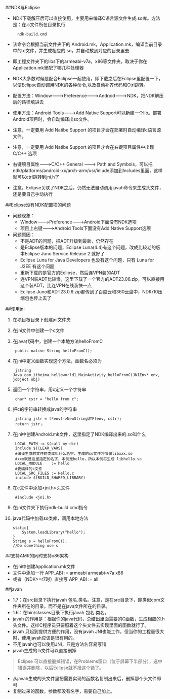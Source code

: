 ##NDK与Eclipse
* NDK下载解压后可以直接使用，主要用来编译C语言源文件生成.so库。方法是：在.c文件所在目录执行  
	
		ndk-build.cmd
* 该命令会根据当前文件夹下的 Android.mk，Application.mk，编译当前目录中的.c文件，并生成相应的.so，并自动放到对应的目录里去.
* 即工程文件夹下的libs下的armeabi-v7a，x86等文件夹，取决于你在Application.mk里配了哪几种处理器
* NDK大多数时候是配合Eclipse一起使用，即下载之后在Eclipse里配置一下，以便Eclipse自动调用NDK的各种命令,以及自动补齐代码和Ctrl跳转。
* 配置方法：Window--->Preference--->Android--->NDK，把NDK解压后的路径填进去
* 使用方法：Android Tools--->Add Native Support可以新建一个lib。部署Android项目时，会自动编译出so文件。
* 注意，一定要用 Add Natibe Support 的项目才会在部署时自动编译c语言源文件。
* 注意，一定要用 Add Natibe Support 的项目才会在右键项目属性中出现 C/C++ 选项
* 右键项目属性--->C/C++ General ---> Path and Symbols，可以把ndk/platforms/android-xx/arch-arm/usr/inlude添加到Includes里面，这样就可以ctrl跳转到jni.h了
* 注意，Eclipse关联了NDK之后，仍然无法自动调用javah命令来生成头文件，还是要自己手动执行

##Eclipse没有NDK配置项的问题
* 问题现象：  
  - Window--->Preference--->Android下面没有NDK选项
  - 项目上右键--->Android Tools下面没有Add Native Support选项  
* 问题原因：
  - 不是ADT的问题，把ADT升级到最新，仍然存在
  - 是Eclipse版本的问题，Eclipse Luna(4.4)有这个问题，改成比较老的版本Eclipse Juno Service Release 2 就好了
  - Eclipse Luna for Java Developers 也没有这个问题，只有 Luna for J2EE 有这个问题
  - 重新下载的是官方的Eclipse，然后连VPN装的ADT
  - 连VPN装ADT比较慢，这里下载了一个官方的ADT23.06.zip，可以直接用这个装ADT，比连VPN在线装快一点
  - Eclipse Juno和ADT23.0.6.zip都传到了百度云和360云盘中，NDKr10压缩包也传上去了


##使用jni
1. 在项目根目录下创建jni文件夹
2. 在jni文件中创建一个c文件
3. 在java代码中，创建一个本地方法helloFromC

		public native String helloFromC();
4. 在jni中定义函数实现这个方法，函数名必须为

		jstring Java_com_itheima_helloworld1_MainActivity_helloFromC(JNIEnv* env, jobject obj)
5. 返回一个字符串，用c定义一个字符串

		char* cstr = "hello from c";
6. 把c的字符串转换成java的字符串

		jstring jstr = (*env)->NewStringUTF(env, cstr);
		return jstr；
7. 在jni中创建Android.mk文件，这里指定了NDK编译出来的.so叫什么
	
		LOCAL_PATH := $(call my-dir)
	    include $(CLEAR_VARS)
		#编译生成的文件的类库叫什么名字，生成的so文件将叫做libxxx.so
		#xxx就是这里指定的名字，本例是hello，所以本例将生成 libhello.so
	    LOCAL_MODULE    := hello
	    #要编译的c文件
	    LOCAL_SRC_FILES := Hello.c
	    include $(BUILD_SHARED_LIBRARY)
8. 在c文件中添加<jni.h>头文件
	
		#include <jni.h>
9. 在jni文件夹下执行ndk-build.cmd指令
10. java代码中加载so类库，调用本地方法
	
		static{
			System.loadLibrary("hello");
		}
		String s = helloFromC();
		//Do something use s 

##支持AMR的同时支持x86架构
* 在jni中创建Application.mk文件
* 文件中添加一行 APP_ABI := armeabi armeabi-v7a x86
* 或者（NDK>=r7时）直接写 APP_ABI := all

##javah
* 1.7：在src目录下执行javah 包名.类名。注意，是在src目录下，即类似com文件夹所在的目录，而不是在java文件所在的目录。
* 1.6：在bin/classes目录下执行javah 包名.类名。
* javah 的作用是：根据你的java代码，总结出里面需要的C函数，生成相应的.h头文件。这样C程序员只要照着这个头文件去实现里面的函数就行了。
* javah 只起到提供方便的作用，没有javah JNI也能工作。但当你的工程量很大时，使用javah应该是很有用的。
* 不用javah也可以使用JNI，只是方法名容易写错
* javah生成的.h文件可以直接删掉
>Eclipse 可以直接删掉错误，在Problems窗口（位于屏幕下半部分），选中错误并删除，以后Eclipse就不报这个错了。 

* 从javah生成的头文件里把需要实现的函数名复制出来后，删掉那个头文件即可
* 复制过来的函数，参数都没有名字，需要自己加上。
